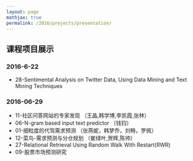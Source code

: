```yaml
---
layout: page
mathjax: true
permalink: /2016/projects/presentation/
---
```


## 课程项目展示

### 2016-6-22

- 28-Sentimental Analysis on Twitter Data, Using Data Mining and Text Mining Techniques

### 2016-06-29

- 11-社区问答网站的专家发现 （王晶,韩学博,李凯霞,张林）
- 06-N-gram based input text predictor （钱钧）
- 01-细粒度的代驾需求预测 （张燕妮，韩梦乔，刘畅，罗佩）
- 12-菜鸟-需求预测与分仓规划 （崔绿叶,贺辉,陈帅）
- 27-Relational Retrieval Using Random Walk With Restart(RWR)
- 09-股票市场预测研究